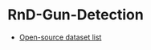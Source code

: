 # RnD-Gun-Detection

* [Open-source dataset list](https://github.com/kde2podfreebsd/RnD-Gun-Detection/blob/master/datasets/README.md)

